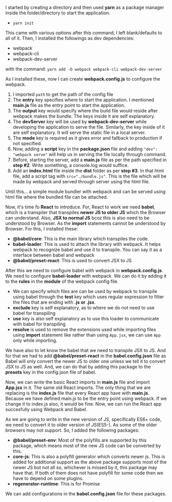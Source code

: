 I started by creating a directory and then used **yarn** as a package manager inside the folder/directory to start the application.

- `yarn init`

This came with various options after this command, I left blank/defaults to all of it.
Then, I installed the followings as dev dependencies:

- webpack
- webpack-cli
- webpack-dev-server

with the command: `yarn add -D webpack webpack-cli webpack-dev-server`

As I installed these, now I can create **webpack.config.js** to configure the webpack.

1. I imported `path` to get the path of the config file
2. The **entry** key specifies where to start the application. I mentioned **main.js** file as the entry point to start the application.
3. The **output** key would specify where the build file would reside after webpack makes the bundle. The keys inside it are self explanatory.
4. The **devServer** key will be used by **webpack-dev-server** while developing the application to serve the file. Similarly, the key inside of it are self explanatory. It will serve the static file in a local server.
5. The **mode** key is required as it gives error and fallback to production if not specified.
6. Now, adding a **script** key in the **package.json** file and adding `"dev": "webpack serve"` will help us in serving the file locally through command.
7. Before, starting the server, add a **main.js** file as per the path specified in **step #2**. Write something, a console.log would suffice.
8. Add an **index.html** file inside the **dist** folder as per **step #3**. In that html file, add a script tag with `src="./bundle.js"`. This is the file which will be made by webpack and served through server using the html file.

Until this... a simple module bundler with webpack and can be served using html file where the bundled file can be attached.

Now, it's time fo **React** to introduce.
For, React to work we need **babel**, which is a transpiler that transpiles **newer JS to older JS** which the Browser can understand. Also, **JSX to normal JS** bcoz this is also need to be understood by Browser. As the **import** statements cannot be understood by Browser. For this, I installed these:

- **@babel/core**: This is the main library which transpiles the code.
- **babel-loader**: This is used to attach the library with webpack. It helps webpack to recognize babel and use it to transpile. You can say it as a interface between babel and webpack
- **@babel/preset-react**: This is used to convert JSX to JS

After this we need to configure babel with webpack in **webpack.config.js**. We need to configure **babel-loader** with webpack. We can do it by adding it to the **rules** in the **module** of the webpack config file.

- We can specify which files are can be used by webpack to transpile using babel through the **test** key which uses regular expression to filter the files that are ending with **.js or .jsx**.
- **exclude** key is self explanatory, as to where we do not need to use babel for transpiling
- **use** key is also self explanatory as to use this loader to communicate with babel for transpiling
- **resolve** is used to remove the extensions used while importing files using **import** statement like rather than using `App.jsx`, we can use `App` only while importing.

We have also to let know the babel that we need to transpile JSX to JS. And for that we had to add **@babel/preset-react** in the **babel.config.json** file as Babel will only convert the newer JS to older one unless we tell it to convert JSX to JS as well. And, we can do that by adding this package to the **presets** key in the config.json file of babel.

Now, we can write the basic React imports in **main.js** file and import **App.jsx** in it. The same old React imports. The only thing that we are replacing is the **index.js** file that every React app have with **main.js**. Because we have defined main.js to be the entry point using webpack. If we change it to index.js also, it would be fine. Now, we can run the React app succesfully using Webpack and Babel.

As we are going to write in the new version of JS, specifically ES6+ code, we need to convert it to older version of JS(ES5-). As some of the older browsers may not support. So, I added the following packages:

- **@babel/preset-env**: Most of the polyfills are supported by this package, which means most of the new JS code can be converted by this.
- **core-js**: This is also a polyfill generator which converts newer js. This is added for additional support as the above package supports most of the newer JS but not all so, whichever is missed by it, this package may have that. If both of them does not have polyfill for some code then we have to depend on some plugins.
- **regenerator-runtime**: This is for Promise

We can add configurations in the **babel.config.json** file for these packages.
